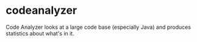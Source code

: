 codeanalyzer
============

Code Analyzer looks at a large code base (especially Java) and produces statistics about what's in it.
